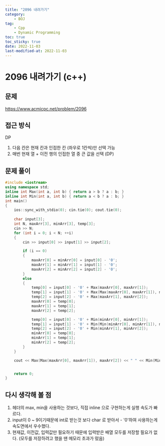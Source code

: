 ```yaml
---
title: "2096 내려가기"
category:
    - BOJ
tag:
    - Cpp
    - Dynamic Programming
toc: true
toc_sticky: true
date: 2022-11-03
last-modified-at: 2022-11-03
---
```


# 2096 내려가기 (c++)

## 문제
https://www.acmicpc.net/problem/2096

## 접근 방식
DP
1. 다음 칸은 현재 칸과 인접한 칸 (좌우로 1칸씩)만 선택 가능
2. 매번 현재 열 + 이전 행의 인접한 열 중 큰 값을 선택 (DP)

## 문제 풀이
```c++
#include <iostream>
using namespace std;
inline int Max(int a, int b) { return a > b ? a : b; }
inline int Min(int a, int b) { return a < b ? a : b; }
int main()
{
    ios::sync_with_stdio(0); cin.tie(0); cout.tie(0);
    
    char input[3];
    int N, maxArr[3], minArr[3], temp[3];
    cin >> N;
    for (int i = 0; i < N; ++i)
    {
        cin >> input[0] >> input[1] >> input[2];

        if (i == 0)
        {
            maxArr[0] = minArr[0] = input[0] - '0';
            maxArr[1] = minArr[1] = input[1] - '0';
            maxArr[2] = minArr[2] = input[2] - '0';
        }
        else
        {
            temp[0] = input[0] - '0' + Max(maxArr[0], maxArr[1]);
            temp[1] = input[1] - '0' + Max(Max(maxArr[0], maxArr[1]), maxArr[2]);
            temp[2] = input[2] - '0' + Max(maxArr[1], maxArr[2]);
            maxArr[0] = temp[0];
            maxArr[1] = temp[1];
            maxArr[2] = temp[2];

            temp[0] = input[0] - '0' + Min(minArr[0], minArr[1]);
            temp[1] = input[1] - '0' + Min(Min(minArr[0], minArr[1]), minArr[2]);
            temp[2] = input[2] - '0' + Min(minArr[1], minArr[2]);
            minArr[0] = temp[0];
            minArr[1] = temp[1];
            minArr[2] = temp[2];
        }
    }

    cout << Max(Max(maxArr[0], maxArr[1]), maxArr[2]) << " " << Min(Min(minArr[0], minArr[1]), minArr[2]) << '\n';


    return 0;
}
```

## 다시 생각해 볼 점
1. <algorithm> 헤더의 max, min을 사용하는 것보다, 직접 inline 으로 구현하는게 실행 속도가 빠르다.
2. input이 0 ~ 9이기때문에 int로 받는것 보다 char 로 받아서 - '0'하여 사용하는게 속도면에서 우수했다.
3. 현재값, 이전값, 입력값만 필요하기 때문에 입력받은 배열 모두를 저장할 필요가 없다. (모두를 저장하려고 했을 땐 메모리 초과가 떴음)